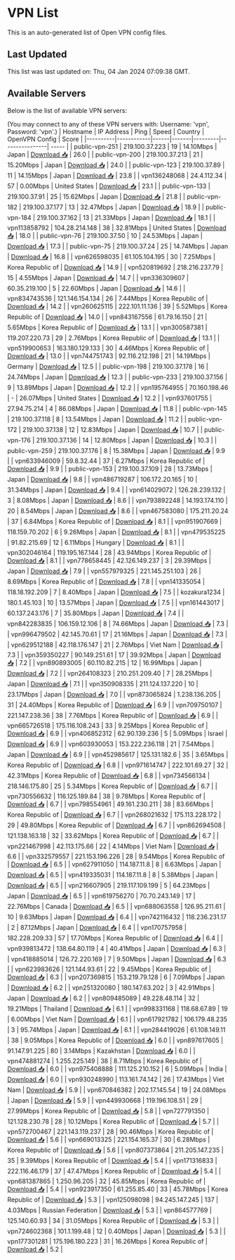 # VPN List

This is an auto-generated list of Open VPN config files.

## Last Updated

This list was last updated on: Thu, 04 Jan 2024 07:09:38 GMT.

## Available Servers

Below is the list of available VPN servers:

(You may connect to any of these VPN servers with: Username: 'vpn', Password: 'vpn'.)
| Hostname | IP Address | Ping | Speed | Country | OpenVPN Config | Score |
|----------|------------|------|-------|---------|----------------| ----- |
| public-vpn-251 | 219.100.37.223 | 19 | 14.10Mbps | Japan | [Download 📥](./configs/server_0_JP.ovpn) | 26.0 |
| public-vpn-200 | 219.100.37.213 | 21 | 15.20Mbps | Japan | [Download 📥](./configs/server_1_JP.ovpn) | 24.0 |
| public-vpn-123 | 219.100.37.89 | 11 | 14.15Mbps | Japan | [Download 📥](./configs/server_2_JP.ovpn) | 23.8 |
| vpn136248068 | 24.4.112.34 | 57 | 0.00Mbps | United States | [Download 📥](./configs/server_3_US.ovpn) | 23.1 |
| public-vpn-133 | 219.100.37.91 | 25 | 15.62Mbps | Japan | [Download 📥](./configs/server_4_JP.ovpn) | 21.8 |
| public-vpn-182 | 219.100.37.177 | 13 | 32.47Mbps | Japan | [Download 📥](./configs/server_5_JP.ovpn) | 18.9 |
| public-vpn-184 | 219.100.37.162 | 13 | 21.33Mbps | Japan | [Download 📥](./configs/server_6_JP.ovpn) | 18.1 |
| vpn113858792 | 104.28.214.148 | 38 | 32.81Mbps | United States | [Download 📥](./configs/server_7_US.ovpn) | 18.0 |
| public-vpn-76 | 219.100.37.50 | 10 | 24.53Mbps | Japan | [Download 📥](./configs/server_8_JP.ovpn) | 17.3 |
| public-vpn-75 | 219.100.37.24 | 25 | 14.74Mbps | Japan | [Download 📥](./configs/server_9_JP.ovpn) | 16.8 |
| vpn626598035 | 61.105.104.195 | 30 | 7.25Mbps | Korea Republic of | [Download 📥](./configs/server_10_KR.ovpn) | 14.9 |
| vpn520819692 | 218.216.237.79 | 15 | 4.55Mbps | Japan | [Download 📥](./configs/server_11_JP.ovpn) | 14.7 |
| vpn336309607 | 60.35.219.100 | 5 | 22.60Mbps | Japan | [Download 📥](./configs/server_12_JP.ovpn) | 14.6 |
| vpn834743536 | 121.146.154.134 | 26 | 7.44Mbps | Korea Republic of | [Download 📥](./configs/server_13_KR.ovpn) | 14.2 |
| vpn260625115 | 222.101.11.136 | 39 | 5.52Mbps | Korea Republic of | [Download 📥](./configs/server_14_KR.ovpn) | 14.0 |
| vpn843167556 | 61.79.16.150 | 21 | 5.65Mbps | Korea Republic of | [Download 📥](./configs/server_15_KR.ovpn) | 13.1 |
| vpn300587381 | 119.207.220.73 | 29 | 2.76Mbps | Korea Republic of | [Download 📥](./configs/server_16_KR.ovpn) | 13.1 |
| vpn519900653 | 163.180.129.133 | 30 | 4.46Mbps | Korea Republic of | [Download 📥](./configs/server_17_KR.ovpn) | 13.0 |
| vpn744751743 | 92.116.212.198 | 21 | 14.19Mbps | Germany | [Download 📥](./configs/server_18_DE.ovpn) | 12.5 |
| public-vpn-198 | 219.100.37.178 | 16 | 24.74Mbps | Japan | [Download 📥](./configs/server_19_JP.ovpn) | 12.3 |
| public-vpn-233 | 219.100.37.156 | 9 | 13.89Mbps | Japan | [Download 📥](./configs/server_20_JP.ovpn) | 12.2 |
| vpn195764955 | 70.160.198.46 | - | 26.07Mbps | United States | [Download 📥](./configs/server_21_US.ovpn) | 12.2 |
| vpn937601755 | 27.94.75.214 | 4 | 86.08Mbps | Japan | [Download 📥](./configs/server_22_JP.ovpn) | 11.8 |
| public-vpn-145 | 219.100.37.118 | 8 | 13.54Mbps | Japan | [Download 📥](./configs/server_23_JP.ovpn) | 11.2 |
| public-vpn-172 | 219.100.37.138 | 12 | 12.83Mbps | Japan | [Download 📥](./configs/server_24_JP.ovpn) | 10.7 |
| public-vpn-176 | 219.100.37.136 | 14 | 12.80Mbps | Japan | [Download 📥](./configs/server_25_JP.ovpn) | 10.3 |
| public-vpn-259 | 219.100.37.176 | 8 | 15.38Mbps | Japan | [Download 📥](./configs/server_26_JP.ovpn) | 9.9 |
| vpn633946009 | 59.8.32.44 | 37 | 6.27Mbps | Korea Republic of | [Download 📥](./configs/server_27_KR.ovpn) | 9.9 |
| public-vpn-153 | 219.100.37.109 | 28 | 13.73Mbps | Japan | [Download 📥](./configs/server_28_JP.ovpn) | 9.8 |
| vpn486719287 | 106.172.20.165 | 10 | 31.34Mbps | Japan | [Download 📥](./configs/server_29_JP.ovpn) | 9.4 |
| vpn614029072 | 126.28.239.132 | 3 | 8.08Mbps | Japan | [Download 📥](./configs/server_30_JP.ovpn) | 8.6 |
| vpn793892248 | 14.193.174.110 | 20 | 8.54Mbps | Japan | [Download 📥](./configs/server_31_JP.ovpn) | 8.6 |
| vpn467583080 | 175.211.20.24 | 37 | 6.84Mbps | Korea Republic of | [Download 📥](./configs/server_32_KR.ovpn) | 8.1 |
| vpn951907669 | 118.159.70.202 | 6 | 9.26Mbps | Japan | [Download 📥](./configs/server_33_JP.ovpn) | 8.1 |
| vpn479535225 | 91.82.215.69 | 12 | 6.11Mbps | Hungary | [Download 📥](./configs/server_34_HU.ovpn) | 8.1 |
| vpn302046164 | 119.195.167.144 | 28 | 43.94Mbps | Korea Republic of | [Download 📥](./configs/server_35_KR.ovpn) | 8.1 |
| vpn778658445 | 42.126.149.237 | 3 | 29.39Mbps | Japan | [Download 📥](./configs/server_36_JP.ovpn) | 7.9 |
| vpn557979325 | 221.145.251.103 | 26 | 8.69Mbps | Korea Republic of | [Download 📥](./configs/server_37_KR.ovpn) | 7.8 |
| vpn141335054 | 118.18.192.209 | 7 | 8.40Mbps | Japan | [Download 📥](./configs/server_38_JP.ovpn) | 7.5 |
| kozakura1234 | 180.1.45.103 | 10 | 13.57Mbps | Japan | [Download 📥](./configs/server_39_JP.ovpn) | 7.5 |
| vpn161443017 | 60.137.243.176 | 7 | 35.80Mbps | Japan | [Download 📥](./configs/server_40_JP.ovpn) | 7.4 |
| vpn842283835 | 106.159.12.106 | 8 | 74.66Mbps | Japan | [Download 📥](./configs/server_41_JP.ovpn) | 7.3 |
| vpn996479502 | 42.145.70.61 | 17 | 21.16Mbps | Japan | [Download 📥](./configs/server_42_JP.ovpn) | 7.3 |
| vpn629512188 | 42.118.176.147 | 21 | 2.76Mbps | Viet Nam | [Download 📥](./configs/server_43_VN.ovpn) | 7.3 |
| vpn359350227 | 90.149.251.61 | 17 | 39.92Mbps | Japan | [Download 📥](./configs/server_44_JP.ovpn) | 7.2 |
| vpn890893005 | 60.110.82.215 | 12 | 16.99Mbps | Japan | [Download 📥](./configs/server_45_JP.ovpn) | 7.2 |
| vpn264108323 | 210.251.209.40 | 7 | 28.25Mbps | Japan | [Download 📥](./configs/server_46_JP.ovpn) | 7.1 |
| vpn350908335 | 211.124.137.220 | 10 | 23.17Mbps | Japan | [Download 📥](./configs/server_47_JP.ovpn) | 7.0 |
| vpn873065824 | 1.238.136.205 | 31 | 24.40Mbps | Korea Republic of | [Download 📥](./configs/server_48_KR.ovpn) | 6.9 |
| vpn709750107 | 221.147.238.36 | 38 | 7.76Mbps | Korea Republic of | [Download 📥](./configs/server_49_KR.ovpn) | 6.9 |
| vpn665726518 | 175.116.108.243 | 33 | 9.25Mbps | Korea Republic of | [Download 📥](./configs/server_50_KR.ovpn) | 6.9 |
| vpn406852312 | 62.90.139.236 | 5 | 5.09Mbps | Israel | [Download 📥](./configs/server_51_IL.ovpn) | 6.9 |
| vpn603930053 | 153.222.236.118 | 21 | 7.54Mbps | Japan | [Download 📥](./configs/server_52_JP.ovpn) | 6.9 |
| vpn452985617 | 125.131.182.6 | 35 | 3.65Mbps | Korea Republic of | [Download 📥](./configs/server_53_KR.ovpn) | 6.8 |
| vpn971614747 | 222.101.69.27 | 32 | 42.31Mbps | Korea Republic of | [Download 📥](./configs/server_54_KR.ovpn) | 6.8 |
| vpn734566134 | 218.146.175.80 | 25 | 5.34Mbps | Korea Republic of | [Download 📥](./configs/server_55_KR.ovpn) | 6.7 |
| vpn730556632 | 116.125.189.84 | 38 | 9.78Mbps | Korea Republic of | [Download 📥](./configs/server_56_KR.ovpn) | 6.7 |
| vpn798554961 | 49.161.230.211 | 38 | 83.66Mbps | Korea Republic of | [Download 📥](./configs/server_57_KR.ovpn) | 6.7 |
| vpn268021632 | 175.113.228.172 | 29 | 49.80Mbps | Korea Republic of | [Download 📥](./configs/server_58_KR.ovpn) | 6.7 |
| vpn862694508 | 121.138.163.18 | 32 | 33.62Mbps | Korea Republic of | [Download 📥](./configs/server_59_KR.ovpn) | 6.7 |
| vpn221467998 | 42.113.175.66 | 22 | 4.14Mbps | Viet Nam | [Download 📥](./configs/server_60_VN.ovpn) | 6.6 |
| vpn332579557 | 221.153.196.226 | 28 | 9.54Mbps | Korea Republic of | [Download 📥](./configs/server_61_KR.ovpn) | 6.5 |
| vpn627911050 | 114.187.11.8 | 8 | 6.63Mbps | Japan | [Download 📥](./configs/server_62_JP.ovpn) | 6.5 |
| vpn419335031 | 114.187.11.8 | 8 | 5.38Mbps | Japan | [Download 📥](./configs/server_63_JP.ovpn) | 6.5 |
| vpn216607905 | 219.117.109.199 | 5 | 64.23Mbps | Japan | [Download 📥](./configs/server_64_JP.ovpn) | 6.5 |
| vpn619756270 | 70.70.243.149 | 17 | 22.76Mbps | Canada | [Download 📥](./configs/server_65_CA.ovpn) | 6.5 |
| vpn688063558 | 126.95.211.61 | 10 | 9.63Mbps | Japan | [Download 📥](./configs/server_66_JP.ovpn) | 6.4 |
| vpn742116432 | 118.236.231.17 | 2 | 87.12Mbps | Japan | [Download 📥](./configs/server_67_JP.ovpn) | 6.4 |
| vpn170757958 | 182.228.209.33 | 57 | 17.70Mbps | Korea Republic of | [Download 📥](./configs/server_68_KR.ovpn) | 6.4 |
| vpn939813472 | 138.64.80.119 | 4 | 40.41Mbps | Japan | [Download 📥](./configs/server_69_JP.ovpn) | 6.3 |
| vpn418885014 | 126.72.220.169 | 7 | 9.50Mbps | Japan | [Download 📥](./configs/server_70_JP.ovpn) | 6.3 |
| vpn623983626 | 121.144.93.61 | 22 | 9.45Mbps | Korea Republic of | [Download 📥](./configs/server_71_KR.ovpn) | 6.3 |
| vpn207369815 | 153.219.79.128 | 6 | 7.09Mbps | Japan | [Download 📥](./configs/server_72_JP.ovpn) | 6.2 |
| vpn251320080 | 180.147.63.202 | 3 | 42.91Mbps | Japan | [Download 📥](./configs/server_73_JP.ovpn) | 6.2 |
| vpn809485089 | 49.228.48.114 | 32 | 19.21Mbps | Thailand | [Download 📥](./configs/server_74_TH.ovpn) | 6.1 |
| vpn998331168 | 118.68.67.89 | 19 | 6.00Mbps | Viet Nam | [Download 📥](./configs/server_75_VN.ovpn) | 6.1 |
| vpn617921782 | 106.179.48.235 | 3 | 95.74Mbps | Japan | [Download 📥](./configs/server_76_JP.ovpn) | 6.1 |
| vpn284419026 | 61.108.149.11 | 38 | 9.05Mbps | Korea Republic of | [Download 📥](./configs/server_77_KR.ovpn) | 6.0 |
| vpn897617605 | 91.147.91.225 | 80 | 3.14Mbps | Kazakhstan | [Download 📥](./configs/server_78_KZ.ovpn) | 6.0 |
| vpn474881274 | 1.255.225.149 | 38 | 8.71Mbps | Korea Republic of | [Download 📥](./configs/server_79_KR.ovpn) | 6.0 |
| vpn975408888 | 111.125.210.152 | 6 | 5.09Mbps | India | [Download 📥](./configs/server_80_IN.ovpn) | 6.0 |
| vpn930248990 | 113.161.74.142 | 26 | 17.43Mbps | Viet Nam | [Download 📥](./configs/server_81_VN.ovpn) | 5.9 |
| vpn670846382 | 202.17.145.54 | 19 | 24.08Mbps | Japan | [Download 📥](./configs/server_82_JP.ovpn) | 5.9 |
| vpn449930668 | 119.196.108.51 | 29 | 27.99Mbps | Korea Republic of | [Download 📥](./configs/server_83_KR.ovpn) | 5.8 |
| vpn727791350 | 121.128.230.78 | 28 | 10.12Mbps | Korea Republic of | [Download 📥](./configs/server_84_KR.ovpn) | 5.7 |
| vpn572700467 | 221.143.119.237 | 28 | 90.46Mbps | Korea Republic of | [Download 📥](./configs/server_85_KR.ovpn) | 5.6 |
| vpn669013325 | 221.154.165.37 | 30 | 6.28Mbps | Korea Republic of | [Download 📥](./configs/server_86_KR.ovpn) | 5.6 |
| vpn807373864 | 211.205.147.235 | 35 | 9.39Mbps | Korea Republic of | [Download 📥](./configs/server_87_KR.ovpn) | 5.4 |
| vpn171316833 | 222.116.46.179 | 37 | 47.47Mbps | Korea Republic of | [Download 📥](./configs/server_88_KR.ovpn) | 5.4 |
| vpn681387865 | 1.250.96.205 | 32 | 45.85Mbps | Korea Republic of | [Download 📥](./configs/server_89_KR.ovpn) | 5.4 |
| vpn923917350 | 61.255.85.40 | 33 | 45.78Mbps | Korea Republic of | [Download 📥](./configs/server_90_KR.ovpn) | 5.3 |
| vpn125098098 | 94.245.147.245 | 137 | 4.03Mbps | Russian Federation | [Download 📥](./configs/server_91_RU.ovpn) | 5.3 |
| vpn864577769 | 125.140.60.93 | 34 | 31.05Mbps | Korea Republic of | [Download 📥](./configs/server_92_KR.ovpn) | 5.3 |
| vpn724602368 | 101.1.199.48 | 12 | 0.40Mbps | Japan | [Download 📥](./configs/server_93_JP.ovpn) | 5.3 |
| vpn177301281 | 175.196.180.223 | 31 | 16.26Mbps | Korea Republic of | [Download 📥](./configs/server_94_KR.ovpn) | 5.2 |
